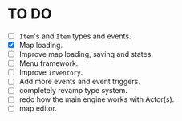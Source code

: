 # TO DO

- [ ] `Item`'s and `Item` types and events.
- [x] Map loading.
- [ ] Improve map loading, saving and states.
- [ ] Menu framework.
- [ ] Improve `Inventory`.
- [ ] Add more events and event triggers.
- [ ] completely revamp type system.
- [ ] redo how the main engine works with Actor(s).
- [ ] map editor.
